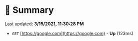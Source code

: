 # 📖 Summary
Last updated: **3/15/2021, 11:30:28 PM**

- `GET` [https://google.com](https://google.com) - **Up** (123ms)
